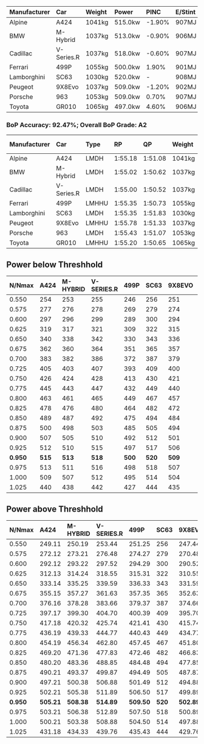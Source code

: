 | Manufacturer | Car        | Weight | Power   | PINC    | E/Stint | FDS     |
|:-|:-|:-|:-|:-|:-|:-|
| Alpine       | A424       | 1041kg | 515.0kw | -1.90%  | 907MJ   |    -    |
| BMW          | M-Hybrid   | 1037kg | 513.0kw | -0.90%  | 906MJ   |    -    |
| Cadillac     | V-Series.R | 1037kg | 518.0kw | -0.60%  | 907MJ   |    -    |
| Ferrari      | 499P       | 1055kg | 500.0kw | 1.90%   | 901MJ   | 190kph  |
| Lamborghini  | SC63       | 1030kg | 520.0kw |    -    | 908MJ   |    -    |
| Peugeot      | 9X8Evo     | 1037kg | 509.0kw | -1.20%  | 902MJ   | 190kph  |
| Porsche      | 963        | 1053kg | 509.0kw | 0.70%   | 907MJ   |    -    |
| Toyota       | GR010      | 1065kg | 497.0kw | 4.60%   | 906MJ   | 190kph  |

### BoP Accuracy: 92.47%; Overall BoP Grade: A2
| Manufacturer | Car        | Type  | RP      | QP      | Weight | Power¹  | Threshhold | PINC    | Power²   | E/Stint | AVG Vmax  | FDS     | RDLC | L/Stint | BOP-Grade | Model Accuracy | Model Points | Match%  | SimDiff |
|:-|:-|:-|:-|:-|:-|:-|:-|:-|:-|:-|:-|:-|:-|:-|:-|:-|:-|:-|:-|
| Alpine       | A424       | LMDH  | 1:55.18 | 1:51.08 | 1041kg | 515.0kw | 250.0kph   | -1.90%  | 505.20kw |  907MJ  | 290.56kph |    -    | 1.03 | 34      | ~A1       | 99.31%         | 2573         | 95.43%  | #       |
| BMW          | M-Hybrid   | LMDH  | 1:55.02 | 1:50.62 | 1037kg | 513.0kw | 250.0kph   | -0.90%  | 508.40kw |  906MJ  | 293.22kph |    -    | 1.04 | 34      | -B1       | 99.41%         | 2544         | 88.40%  | #       |
| Cadillac     | V-Series.R | LMDH  | 1:55.00 | 1:50.52 | 1037kg | 518.0kw | 250.0kph   | -0.60%  | 514.90kw |  907MJ  | 295.65kph |    -    | 1.03 | 34      | -B1       | 99.30%         | 4946         | 87.38%  | #       |
| Ferrari      | 499P       | LMHHU | 1:55.35 | 1:50.73 | 1055kg | 500.0kw | 250.0kph   | 1.90%   | 509.50kw |  901MJ  | 293.50kph | 190kph  | 1.05 | 34      | ~A1       | 100.00%        | 8223         | 100.00% | #       |
| Lamborghini  | SC63       | LMDH  | 1:55.35 | 1:51.83 | 1030kg | 520.0kw | 250.0kph   |    -    | 520.00kw |  908MJ  | 292.61kph |    -    | 1.08 | 34      | ~A1       | 98.78%         | 813          | 99.90%  | +0.74   |
| Peugeot      | 9X8Evo     | LMHHU | 1:55.78 | 1:51.33 | 1037kg | 509.0kw | 250.0kph   | -1.20%  | 502.90kw |  902MJ  | 300.19kph | 190kph  | 1.02 | 34      | +C2       | 96.77%         | 2307         | 72.20%  | #       |
| Porsche      | 963        | LMDH  | 1:55.43 | 1:51.07 | 1053kg | 509.0kw | 250.0kph   | 0.70%   | 512.60kw |  907MJ  | 291.67kph |    -    | 1.02 | 34      | ~A1       | 99.86%         | 11699        | 100.00% | #       |
| Toyota       | GR010      | LMHHU | 1:55.20 | 1:50.65 | 1065kg | 497.0kw | 250.0kph   | 4.60%   | 519.90kw |  906MJ  | 293.12kph | 190kph  | 1.04 | 34      | ~A1       | 99.63%         | 6190         | 96.43%  | #       |

## Power below Threshhold
| N/Nmax    | A424    | M-HYBRID | V-SERIES.R | 499P    | SC63    | 9X8EVO  | 963     | GR010   |
|:-|:-|:-|:-|:-|:-|:-|:-|:-|
|  0.550    |  254    |  253     |  255       |  246    |  256    |  251    |  251    |  245    |
|  0.575    |  277    |  276     |  278       |  269    |  279    |  274    |  274    |  267    |
|  0.600    |  297    |  296     |  299       |  289    |  300    |  294    |  294    |  287    |
|  0.625    |  319    |  317     |  321       |  309    |  322    |  315    |  315    |  307    |
|  0.650    |  340    |  338     |  342       |  330    |  343    |  336    |  336    |  328    |
|  0.675    |  362    |  360     |  364       |  351    |  365    |  357    |  357    |  349    |
|  0.700    |  383    |  382     |  386       |  372    |  387    |  379    |  379    |  370    |
|  0.725    |  405    |  403     |  407       |  393    |  409    |  400    |  400    |  391    |
|  0.750    |  426    |  424     |  428       |  413    |  430    |  421    |  421    |  411    |
|  0.775    |  445    |  443     |  447       |  432    |  449    |  440    |  440    |  429    |
|  0.800    |  463    |  461     |  465       |  449    |  467    |  457    |  457    |  446    |
|  0.825    |  478    |  476     |  480       |  464    |  482    |  472    |  472    |  461    |
|  0.850    |  489    |  487     |  492       |  475    |  494    |  484    |  484    |  472    |
|  0.875    |  500    |  498     |  503       |  485    |  505    |  494    |  494    |  482    |
|  0.900    |  507    |  505     |  510       |  492    |  512    |  501    |  501    |  489    |
|  0.925    |  512    |  510     |  515       |  497    |  517    |  506    |  506    |  494    |
| **0.950** | **515** | **513**  | **518**    | **500** | **520** | **509** | **509** | **497** |
|  0.975    |  513    |  511     |  516       |  498    |  518    |  507    |  507    |  495    |
|  1.000    |  509    |  507     |  512       |  495    |  514    |  504    |  504    |  492    |
|  1.025    |  440    |  438     |  442       |  427    |  444    |  435    |  435    |  424    |

## Power above Threshhold
| N/Nmax    | A424       | M-HYBRID   | V-SERIES.R | 499P       | SC63    | 9X8EVO     | 963        | GR010      |
|:-|:-|:-|:-|:-|:-|:-|:-|:-|
|  0.550    |  249.11    |  250.19    |  253.44    |  251.25    |  256    |  247.44    |  252.28    |  256.43    |
|  0.575    |  272.12    |  273.21    |  276.48    |  274.27    |  279    |  270.48    |  275.30    |  279.46    |
|  0.600    |  292.12    |  293.22    |  297.52    |  294.29    |  300    |  290.52    |  296.33    |  299.50    |
|  0.625    |  312.13    |  314.24    |  318.55    |  315.31    |  322    |  310.55    |  317.35    |  321.53    |
|  0.650    |  333.14    |  335.25    |  339.59    |  336.33    |  343    |  331.59    |  338.37    |  342.57    |
|  0.675    |  355.15    |  357.27    |  361.63    |  357.35    |  365    |  352.63    |  359.39    |  364.60    |
|  0.700    |  376.16    |  378.28    |  383.66    |  379.37    |  387    |  374.66    |  381.42    |  386.64    |
|  0.725    |  397.17    |  399.30    |  404.70    |  400.39    |  409    |  395.70    |  403.44    |  408.68    |
|  0.750    |  417.18    |  420.32    |  425.74    |  421.41    |  430    |  415.74    |  423.47    |  429.71    |
|  0.775    |  436.19    |  439.33    |  444.77    |  440.43    |  449    |  434.77    |  442.49    |  448.74    |
|  0.800    |  454.19    |  456.34    |  462.80    |  457.45    |  467    |  451.80    |  460.51    |  466.77    |
|  0.825    |  469.20    |  471.36    |  477.83    |  472.46    |  482    |  466.83    |  475.52    |  481.80    |
|  0.850    |  480.20    |  483.36    |  488.85    |  484.48    |  494    |  477.85    |  486.53    |  493.82    |
|  0.875    |  490.21    |  493.37    |  499.87    |  494.49    |  505    |  487.87    |  497.55    |  504.84    |
|  0.900    |  497.21    |  500.38    |  506.88    |  501.49    |  512    |  494.88    |  504.55    |  511.85    |
|  0.925    |  502.21    |  505.38    |  511.89    |  506.50    |  517    |  499.89    |  509.56    |  516.86    |
| **0.950** | **505.21** | **508.38** | **514.89** | **509.50** | **520** | **502.89** | **512.56** | **519.86** |
|  0.975    |  503.21    |  506.38    |  512.89    |  507.50    |  518    |  500.89    |  510.56    |  517.86    |
|  1.000    |  500.21    |  503.38    |  508.88    |  504.50    |  514    |  497.88    |  506.56    |  513.85    |
|  1.025    |  431.18    |  434.33    |  439.76    |  435.43    |  444    |  429.76    |  437.48    |  443.74    |
